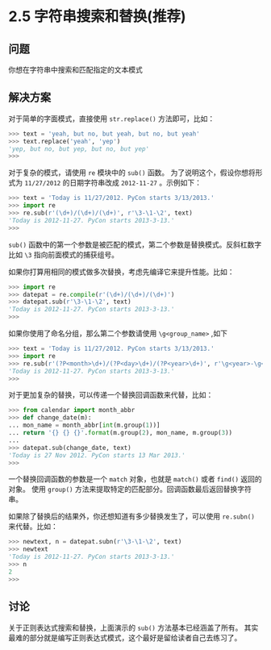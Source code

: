 # 2.5 字符串搜索和替换(推荐)

## 问题

你想在字符串中搜索和匹配指定的文本模式

## 解决方案

对于简单的字面模式，直接使用 `str.replace()` 方法即可，比如：

```python
>>> text = 'yeah, but no, but yeah, but no, but yeah'
>>> text.replace('yeah', 'yep')
'yep, but no, but yep, but no, but yep'
>>>
```

对于复杂的模式，请使用 `re` 模块中的 `sub()` 函数。 为了说明这个，假设你想将形式为 `11/27/2012` 的日期字符串改成 `2012-11-27` 。示例如下：

```python
>>> text = 'Today is 11/27/2012. PyCon starts 3/13/2013.'
>>> import re
>>> re.sub(r'(\d+)/(\d+)/(\d+)', r'\3-\1-\2', text)
'Today is 2012-11-27. PyCon starts 2013-3-13.'
>>>
```

`sub()` 函数中的第一个参数是被匹配的模式，第二个参数是替换模式。反斜杠数字比如 `\3` 指向前面模式的捕获组号。

如果你打算用相同的模式做多次替换，考虑先编译它来提升性能。比如：

```python
>>> import re
>>> datepat = re.compile(r'(\d+)/(\d+)/(\d+)')
>>> datepat.sub(r'\3-\1-\2', text)
'Today is 2012-11-27. PyCon starts 2013-3-13.'
>>>
```

如果你使用了命名分组，那么第二个参数请使用 `\g<group_name>` ,如下

```python
>>> text = 'Today is 11/27/2012. PyCon starts 3/13/2013.'
>>> import re
>>> re.sub(r'(?P<month>\d+)/(?P<day>\d+)/(?P<year>\d+)', r'\g<year>-\g<month>-\g<day>', text)
'Today is 2012-11-27. PyCon starts 2013-3-13.'
>>>
```

对于更加复杂的替换，可以传递一个替换回调函数来代替，比如：

```python
>>> from calendar import month_abbr
>>> def change_date(m):
... mon_name = month_abbr[int(m.group(1))]
... return '{} {} {}'.format(m.group(2), mon_name, m.group(3))
...
>>> datepat.sub(change_date, text)
'Today is 27 Nov 2012. PyCon starts 13 Mar 2013.'
>>>
```

一个替换回调函数的参数是一个 `match` 对象，也就是 `match()` 或者 `find()` 返回的对象。 使用 `group()` 方法来提取特定的匹配部分。回调函数最后返回替换字符串。

如果除了替换后的结果外，你还想知道有多少替换发生了，可以使用 `re.subn()` 来代替。比如：

```python
>>> newtext, n = datepat.subn(r'\3-\1-\2', text)
>>> newtext
'Today is 2012-11-27. PyCon starts 2013-3-13.'
>>> n
2
>>>
```

## 讨论

关于正则表达式搜索和替换，上面演示的 `sub()` 方法基本已经涵盖了所有。 其实最难的部分就是编写正则表达式模式，这个最好是留给读者自己去练习了。